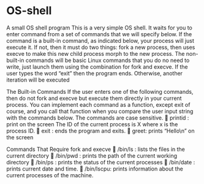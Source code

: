 # OS-shell
A small OS shell program
This is a very simple OS shell.
It waits for you to enter command from a set of
commands that we will specify below. If the command is a built-in command, as indicated
below, your process will just execute it. If not, then it must do two things: fork a new process,
then uses execve to make this new child process morph to the new process. The non-built-in
commands will be basic Linux commands that you do no need to write, just launch them using
the combination for fork and execve. If the user types the word “exit” then the program ends.
Otherwise, another iteration will be executed

The Built-in Commands
If the user enters one of the following commands, then do not fork and execve but execute
them directly in your current process. You can implement each command as a function, except
exit of course, and you call that function when you compare the user input string with the
commands below. The commands are case sensitive.
 printid : print on the screen The ID of the current process is X where x is the process ID.
 exit : ends the program and exits.
 greet: prints “Hello\n” on the screen

Commands That Require fork and execve
 /bin/ls : lists the files in the current directory
 /bin/pwd : prints the path of the current working directory
 /bin/ps : prints the status of the current processes
 /bin/date : prints current date and time.
 /bin/lscpu: prints information about the current processes of the machine. 
